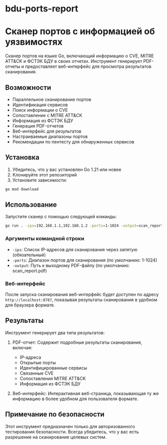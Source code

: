 # bdu-ports-report

# Сканер портов с информацией об уязвимостях

Сканер портов на языке Go, включающий информацию о CVE, MITRE ATT&CK и ФСТЭК БДУ в своих отчетах. Инструмент генерирует PDF-отчеты и предоставляет веб-интерфейс для просмотра результатов сканирования.

## Возможности

- Параллельное сканирование портов
- Идентификация сервисов
- Поиск информации о CVE
- Сопоставление с MITRE ATT&CK
- Информация из ФСТЭК БДУ
- Генерация PDF-отчетов
- Веб-интерфейс для результатов
- Настраиваемые диапазоны портов
- Рекомендации по пентесту для обнаруженных сервисов

## Установка

1. Убедитесь, что у вас установлен Go 1.21 или новее
2. Клонируйте этот репозиторий
3. Установите зависимости:
```bash
go mod download
```

## Использование

Запустите сканер с помощью следующей команды:

```bash
go run . -ips=192.168.1.1,192.168.1.2 -ports=1-1024 -output=scan_report.pdf
```

### Аргументы командной строки

- `-ips`: Список IP-адресов для сканирования через запятую (обязательный)
- `-ports`: Диапазон портов для сканирования (по умолчанию: 1-1024)
- `-output`: Путь к выходному PDF-файлу (по умолчанию: scan_report.pdf)

### Веб-интерфейс

После запуска сканирования веб-интерфейс будет доступен по адресу `http://localhost:8787`, показывая результаты сканирования в удобном для браузера формате.

## Результаты

Инструмент генерирует два типа результатов:

1. PDF-отчет: Содержит подробные результаты сканирования, включая:
   - IP-адреса
   - Открытые порты
   - Идентифицированные сервисы
   - Связанные CVE
   - Сопоставления MITRE ATT&CK
   - Информация из ФСТЭК БДУ

2. Веб-интерфейс: Интерактивная веб-страница, показывающая ту же информацию в более удобном для пользователя формате.

## Примечание по безопасности

Этот инструмент предназначен только для авторизованного тестирования безопасности. Всегда убедитесь, что у вас есть разрешение на сканирование целевых систем. 